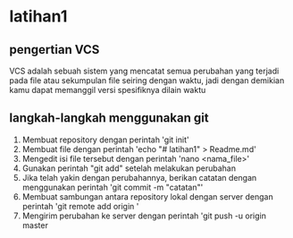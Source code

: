 # latihan1

## pengertian VCS
VCS adalah sebuah sistem yang mencatat semua perubahan yang terjadi pada file atau sekumpulan file seiring dengan waktu, jadi dengan demikian kamu dapat memanggil versi spesifiknya dilain waktu

## langkah-langkah menggunakan git
1. Membuat repository dengan perintah 'git init' 
2. Membuat file dengan perintah 'echo "# latihan1" > Readme.md'
3. Mengedit isi file tersebut dengan perintah 'nano <nama_file>'
4. Gunakan perintah "git add" setelah melakukan perubahan
5. Jika telah yakin dengan perubahannya, berikan catatan dengan menggunakan perintah 'git commit -m "catatan"'
6. Membuat sambungan antara repository lokal dengan server dengan perintah 'git remote add origin '
7. Mengirim perubahan ke server dengan perintah 'git push -u origin master

